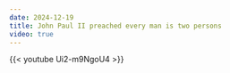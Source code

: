```yaml
---
date: 2024-12-19
title: John Paul II preached every man is two persons
video: true
---
```



{{< youtube Ui2-m9NgoU4 >}}
